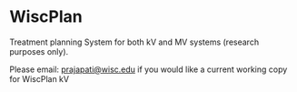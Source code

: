 WiscPlan
========

Treatment planning System for both kV and MV systems (research purposes only).

Please email: prajapati@wisc.edu if you would like a current working copy for WiscPlan kV
